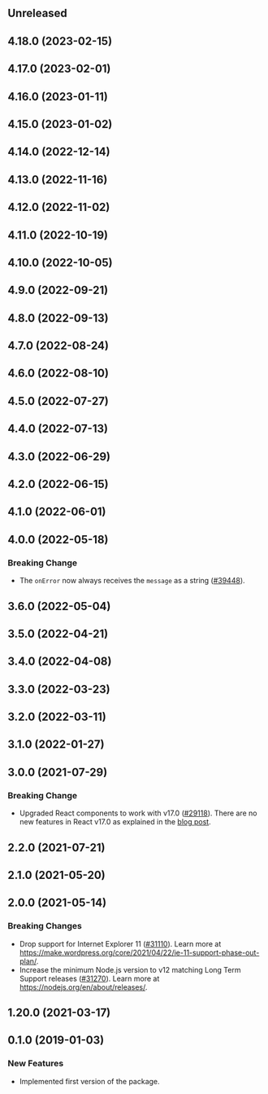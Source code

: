 <!-- Learn how to maintain this file at https://github.com/WordPress/gutenberg/tree/HEAD/packages#maintaining-changelogs. -->

## Unreleased

## 4.18.0 (2023-02-15)

## 4.17.0 (2023-02-01)

## 4.16.0 (2023-01-11)

## 4.15.0 (2023-01-02)

## 4.14.0 (2022-12-14)

## 4.13.0 (2022-11-16)

## 4.12.0 (2022-11-02)

## 4.11.0 (2022-10-19)

## 4.10.0 (2022-10-05)

## 4.9.0 (2022-09-21)

## 4.8.0 (2022-09-13)

## 4.7.0 (2022-08-24)

## 4.6.0 (2022-08-10)

## 4.5.0 (2022-07-27)

## 4.4.0 (2022-07-13)

## 4.3.0 (2022-06-29)

## 4.2.0 (2022-06-15)

## 4.1.0 (2022-06-01)

## 4.0.0 (2022-05-18)

### Breaking Change

-   The `onError` now always receives the `message` as a string ([#39448](https://github.com/WordPress/gutenberg/pull/39448)).

## 3.6.0 (2022-05-04)

## 3.5.0 (2022-04-21)

## 3.4.0 (2022-04-08)

## 3.3.0 (2022-03-23)

## 3.2.0 (2022-03-11)

## 3.1.0 (2022-01-27)

## 3.0.0 (2021-07-29)

### Breaking Change

-   Upgraded React components to work with v17.0 ([#29118](https://github.com/WordPress/gutenberg/pull/29118)). There are no new features in React v17.0 as explained in the [blog post](https://reactjs.org/blog/2020/10/20/react-v17.html).

## 2.2.0 (2021-07-21)

## 2.1.0 (2021-05-20)

## 2.0.0 (2021-05-14)

### Breaking Changes

-   Drop support for Internet Explorer 11 ([#31110](https://github.com/WordPress/gutenberg/pull/31110)). Learn more at https://make.wordpress.org/core/2021/04/22/ie-11-support-phase-out-plan/.
-   Increase the minimum Node.js version to v12 matching Long Term Support releases ([#31270](https://github.com/WordPress/gutenberg/pull/31270)). Learn more at https://nodejs.org/en/about/releases/.

## 1.20.0 (2021-03-17)

## 0.1.0 (2019-01-03)

### New Features

-   Implemented first version of the package.
